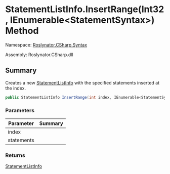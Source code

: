 # StatementListInfo\.InsertRange\(Int32, IEnumerable\<StatementSyntax>\) Method

Namespace: [Roslynator.CSharp.Syntax](../../README.md)

Assembly: Roslynator\.CSharp\.dll

## Summary

Creates a new [StatementListInfo](../README.md) with the specified statements inserted at the index\.

```csharp
public StatementListInfo InsertRange(int index, IEnumerable<StatementSyntax> statements)
```

### Parameters

| Parameter | Summary |
| --------- | ------- |
| index | |
| statements | |

### Returns

[StatementListInfo](../README.md)




